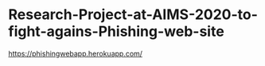 # Research-Project-at-AIMS-2020-to-fight-agains-Phishing-web-site

https://phishingwebapp.herokuapp.com/
